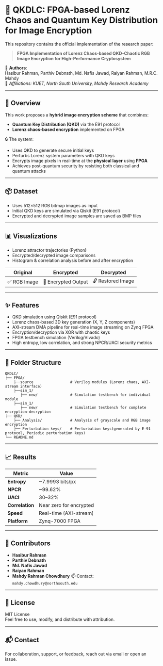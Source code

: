 # 🔐 QKDLC: FPGA-based Lorenz Chaos and Quantum Key Distribution for Image Encryption

This repository contains the official implementation of the research paper:

> **FPGA Implementation of Lorenz Chaos-based QKD-Chaotic RGB Image Encryption for High-Performance Cryptosystem**

📄 **Authors**:  
Hasibur Rahman, Parthiv Debnath, Md. Nafis Jawad, Raiyan Rahman, M.R.C. Mahdy  
🧠 *Affiliations: KUET, North South University, Mahdy Research Academy*

---

## 🧠 Overview

This work proposes a **hybrid image encryption scheme** that combines:
- **Quantum Key Distribution (QKD)** via the E91 protocol
- **Lorenz chaos-based encryption** implemented on FPGA

🔒 The system:
- Uses QKD to generate secure initial keys
- Perturbs Lorenz system parameters with QKD keys
- Encrypts image pixels in real-time at the **physical layer** using **FPGA**
- Achieves post-quantum security by resisting both classical and quantum attacks

---

## 📦 Dataset

- Uses 512×512 RGB bitmap images as input
- Initial QKD keys are simulated via Qiskit (E91 protocol)
- Encrypted and decrypted image samples are saved as BMP files

---

## 📊 Visualizations

- Lorenz attractor trajectories (Python)
- Encrypted/decrypted image comparisons
- Histogram & correlation analysis before and after encryption

| Original | Encrypted | Decrypted |
|----------|-----------|-----------|
| ✅ RGB Image | 🔐 Encrypted Output | 🔓 Restored Image |

---

## ✨ Features

- QKD simulation using Qiskit (E91 protocol)
- Lorenz chaos-based 3D key generation (X, Y, Z components)
- AXI-stream DMA pipeline for real-time image streaming on Zynq FPGA
- Encryption/decryption via XOR with chaotic keys
- FPGA testbench simulation (Verilog/Vivado)
- High entropy, low correlation, and strong NPCR/UACI security metrics

---

## 📁 Folder Structure

```
QKDLC/
├── FPGA/
    ├──source                 # Verilog modules (Lorenz chaos, AXI-stream interface)               
    ├──sim_1/
       ├── new/               # Simulation testbench for individual module
    ├──sim_1/
       ├── new/               # Simulation testbench for complete encryption-decryption             
├── QKD/
    ├── Analysis/             # Analysis of grayscale and RGB image encryption
    ├── Perturbation keys/    # Perturbation keys(generated by E-91 protocol, Periodic perturbation keys)
└── README.md
```

---

## 📈 Results

| Metric        | Value         |
|---------------|---------------|
| **Entropy**   | ~7.9993 bits/px |
| **NPCR**      | ~99.62%       |
| **UACI**      | 30–32%        |
| **Correlation** | Near zero for encrypted |
| **Speed**     | Real-time (AXI-stream) |
| **Platform**  | Zynq-7000 FPGA |

---

## 👥 Contributors

- **Hasibur Rahman** 
- **Parthiv Debnath**
- **Md. Nafis Jawad** 
- **Raiyan Rahman** 
- **Mahdy Rahman Chowdhury** 
📫 Contact: `mahdy.chowdhury@northsouth.edu`

---

## 📜 License

MIT License  
Feel free to use, modify, and distribute with attribution.

---

## 📬 Contact

For collaboration, support, or feedback, reach out via email or open an issue.
